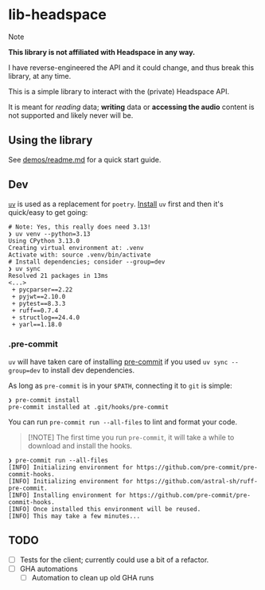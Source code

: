 # lib-headspace

> [!NOTE]
> **This library is not affiliated with Headspace in any way.**
>
> I have reverse-engineered the API and it could change, and thus break this library, at any time.

This is a simple library to interact with the (private) Headspace API.

It is meant for _reading_ data; **writing** data or **accessing the audio** content is not supported and likely never will be.

## Using the library

See [demos/readme.md](demos/readme.md) for a quick start guide.

## Dev

[`uv`](https://docs.astral.sh/uv/) is used as a replacement for `poetry`.
[Install](https://docs.astral.sh/uv/getting-started/installation/) `uv` first and then it's quick/easy to get going:

```shell
# Note: Yes, this really does need 3.13!
❯ uv venv --python=3.13
Using CPython 3.13.0
Creating virtual environment at: .venv
Activate with: source .venv/bin/activate
# Install dependencies; consider --group=dev
❯ uv sync
Resolved 21 packages in 13ms
<...>
 + pycparser==2.22
 + pyjwt==2.10.0
 + pytest==8.3.3
 + ruff==0.7.4
 + structlog==24.4.0
 + yarl==1.18.0
```

### .pre-commit

`uv` will have taken care of installing [pre-commit](https://pre-commit.com/) if you used `uv sync --group=dev` to install dev dependencies.

As long as `pre-commit` is in your `$PATH`, connecting it to `git` is simple:

```shell
❯ pre-commit install
pre-commit installed at .git/hooks/pre-commit
```

You can run `pre-commit run --all-files` to lint and format your code.

> [!NOTE] The first time you run `pre-commit`, it will take a while to download and install the hooks.

```shell
❯ pre-commit run --all-files
[INFO] Initializing environment for https://github.com/pre-commit/pre-commit-hooks.
[INFO] Initializing environment for https://github.com/astral-sh/ruff-pre-commit.
[INFO] Installing environment for https://github.com/pre-commit/pre-commit-hooks.
[INFO] Once installed this environment will be reused.
[INFO] This may take a few minutes...
```

## TODO

- [ ] Tests for the client; currently could use a bit of a refactor.
- [ ] GHA automations
  - [ ] Automation to clean up old GHA runs
